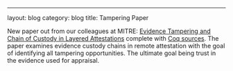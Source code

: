 ---
layout: blog
category: blog
title: Tampering Paper

New paper out from our colleagues at MITRE: [Evidence Tampering and
Chain of Custody in Layered Attestations](https://arxiv.org/abs/2402.00203)
complete with
[Coq sources](https://github.com/mitre/copland/tree/main/src/tampering). The
paper examines evidence custody chains in remote attestation with the
goal of identifying all tampering opportunities. The ultimate goal
being trust in the evidence used for appraisal.
